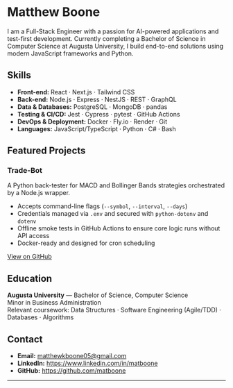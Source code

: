 # Matthew Boone

I am a Full-Stack Engineer with a passion for AI-powered applications and test-first development. Currently completing a Bachelor of Science in Computer Science at Augusta University, I build end-to-end solutions using modern JavaScript frameworks and Python.

## Skills

- **Front-end:** React · Next.js · Tailwind CSS  
- **Back-end:** Node.js · Express · NestJS · REST · GraphQL  
- **Data & Databases:** PostgreSQL · MongoDB · pandas  
- **Testing & CI/CD:** Jest · Cypress · pytest · GitHub Actions  
- **DevOps & Deployment:** Docker · Fly.io · Render · Git  
- **Languages:** JavaScript/TypeScript · Python · C# · Bash

## Featured Projects

### Trade-Bot  
A Python back-tester for MACD and Bollinger Bands strategies orchestrated by a Node.js wrapper.  
- Accepts command-line flags (`--symbol`, `--interval`, `--days`)  
- Credentials managed via `.env` and secured with `python-dotenv` and `dotenv`  
- Offline smoke tests in GitHub Actions to ensure core logic runs without API access  
- Docker-ready and designed for cron scheduling  

[View on GitHub](https://github.com/matboone/trade-bot)

## Education

**Augusta University** — Bachelor of Science, Computer Science  
Minor in Business Administration  
Relevant coursework: Data Structures · Software Engineering (Agile/TDD) · Databases · Algorithms

## Contact

- **Email:** matthewkboone05@gmail.com  
- **LinkedIn:** https://www.linkedin.com/in/matboone  
- **GitHub:** https://github.com/matboone

---
